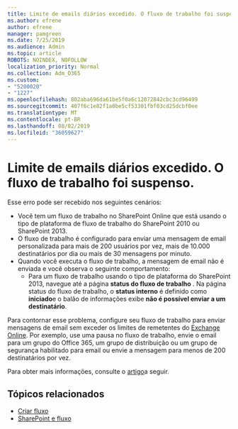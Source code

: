 ```yaml
---
title: Limite de emails diários excedido. O fluxo de trabalho foi suspenso.
ms.author: efrene
author: efrene
manager: pamgreen
ms.date: 7/25/2019
ms.audience: Admin
ms.topic: article
ROBOTS: NOINDEX, NOFOLLOW
localization_priority: Normal
ms.collection: Adm_O365
ms.custom:
- "5200020"
- "1227"
ms.openlocfilehash: 802aba696da61be5f0a6c12072842cbc3cd96499
ms.sourcegitcommit: 407f6c1e82f1a0be5cf53301fbf03cd25dcbf0ee
ms.translationtype: MT
ms.contentlocale: pt-BR
ms.lasthandoff: 08/02/2019
ms.locfileid: "36059627"
---
```

# <a name="daily-email-limit-exceeded-workflow-is-suspended"></a>Limite de emails diários excedido. O fluxo de trabalho foi suspenso.

Esse erro pode ser recebido nos seguintes cenários:

- Você tem um fluxo de trabalho no SharePoint Online que está usando o tipo de plataforma de fluxo de trabalho do SharePoint 2010 ou SharePoint 2013.
- O fluxo de trabalho é configurado para enviar uma mensagem de email personalizada para mais de 200 usuários por vez, mais de 10.000 destinatários por dia ou mais de 30 mensagens por minuto.
- Quando você executa o fluxo de trabalho, a mensagem de email não é enviada e você observa o seguinte comportamento:
    - Para um fluxo de trabalho usando o tipo de plataforma do SharePoint 2013, navegue até a página **status do fluxo de trabalho** . Na página status do fluxo de trabalho, o **status interno** é definido como **iniciado**e o balão de informações exibe **não é possível enviar a um destinatário**.

Para contornar esse problema, configure seu fluxo de trabalho para enviar mensagens de email sem exceder os limites de remetentes do [Exchange Online](https://docs.microsoft.com/office365/servicedescriptions/exchange-online-service-description/exchange-online-limits#recipientlimits). Por exemplo, use uma pausa no fluxo de trabalho, envie o email para um grupo do Office 365, um grupo de distribuição ou um grupo de segurança habilitado para email ou envie a mensagem para menos de 200 destinatários por vez.


Para obter mais informações, consulte o [artigo](https://support.microsoft.com/help/3150442/daily-email-limit-has-exceeded-and-your-workflow-has-been-suspended-or)a seguir.

## <a name="related-topics"></a>Tópicos relacionados
- [Criar fluxo](https://support.office.com/article/Create-a-flow-for-a-list-or-library-in-SharePoint-Online-or-OneDrive-for-Business-a9c3e03b-0654-46af-a254-20252e580d01) 
- [SharePoint e fluxo](https://flow.microsoft.com/blog/sharepoint-and-flow/) 